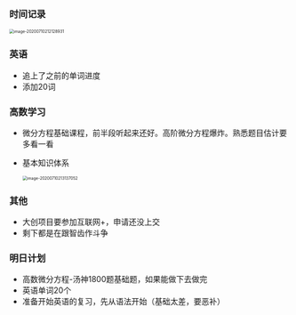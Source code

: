 ### 时间记录

<img src="https://raw.githubusercontent.com/Kong-PR/Typora-picture/master/img/image-20200710212128931.png" alt="image-20200710212128931" style="zoom:50%;" />

### 英语

- 追上了之前的单词进度
- 添加20词

### 高数学习

- 微分方程基础课程，前半段听起来还好。高阶微分方程爆炸。熟悉题目估计要多看一看

- 基本知识体系

  <img src="https://raw.githubusercontent.com/Kong-PR/Typora-picture/master/img/image-20200710213137052.png" alt="image-20200710213137052" style="zoom:50%;" />

### 其他

- 大创项目要参加互联网+，申请还没上交
- 剩下都是在跟智齿作斗争

### 明日计划

- 高数微分方程-汤神1800题基础题，如果能做下去做完
- 英语单词20个
- 准备开始英语的复习，先从语法开始（基础太差，要恶补）